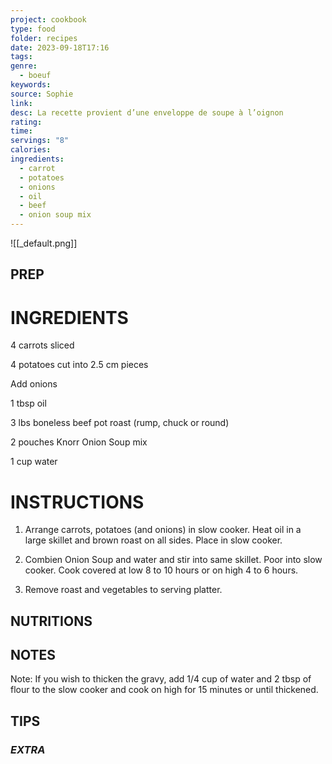 ```yaml
---
project: cookbook
type: food
folder: recipes
date: 2023-09-18T17:16
tags: 
genre:
  - boeuf
keywords: 
source: Sophie
link: 
desc: La recette provient d’une enveloppe de soupe à l’oignon
rating: 
time: 
servings: "8"
calories: 
ingredients:
  - carrot
  - potatoes
  - onions
  - oil
  - beef
  - onion soup mix
---
```


![[_default.png]]

## PREP


# INGREDIENTS

  
4 carrots sliced

4 potatoes cut into 2.5 cm pieces

Add onions

1 tbsp oil

3 lbs boneless beef pot roast (rump, chuck or round)

2 pouches Knorr Onion Soup mix

1 cup water


# INSTRUCTIONS

1. Arrange carrots, potatoes (and onions) in slow cooker. Heat oil in a large skillet and brown roast on all sides. Place in slow cooker.
    
2. Combien Onion Soup and water and stir into same skillet. Poor into slow cooker. Cook covered at low 8 to 10 hours or on high 4 to 6 hours. 
    
3. Remove roast and vegetables to serving platter.
    

## NUTRITIONS



## NOTES

Note: If you wish to thicken the gravy, add 1/4 cup of water and 2 tbsp of flour to the slow cooker and cook on high for 15 minutes or until thickened.



## TIPS



### *EXTRA*



